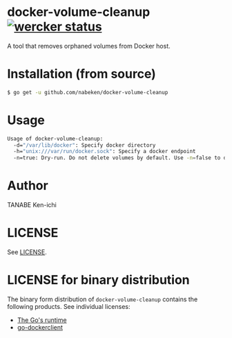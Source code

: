 # docker-volume-cleanup [![wercker status](https://app.wercker.com/status/4efcb9ae1b9d0f7d7c2335c4342afec7/s/master "wercker status")](https://app.wercker.com/project/bykey/4efcb9ae1b9d0f7d7c2335c4342afec7)

A tool that removes orphaned volumes from Docker host.

# Installation (from source)

```sh
$ go get -u github.com/nabeken/docker-volume-cleanup
```

# Usage

```sh
Usage of docker-volume-cleanup:
  -d="/var/lib/docker": Specify docker directory
  -h="unix:///var/run/docker.sock": Specify a docker endpoint
  -n=true: Dry-run. Do not delete volumes by default. Use -n=false to delete volumes actually.
```

# Author

TANABE Ken-ichi

# LICENSE

See [LICENSE](LICENSE).

# LICENSE for binary distribution

The binary form distribution of `docker-volume-cleanup` contains the following products. See individual licenses:

- [The Go's runtime](http://golang.org/LICENSE)
- [go-dockerclient](https://github.com/fsouza/go-dockerclient/LICENSE)
